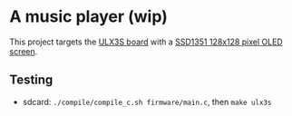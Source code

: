 # A music player (wip)

This project targets the [ULX3S board](https://radiona.org/ulx3s/) with a [SSD1351 128x128 pixel OLED screen](https://www.waveshare.com/1.5inch-rgb-oled-module.htm).

## Testing

- sdcard: `./compile/compile_c.sh firmware/main.c`, then `make ulx3s`
